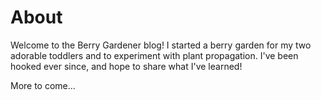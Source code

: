 # About

Welcome to the Berry Gardener blog! I started a berry garden for my two adorable toddlers and to experiment with plant propagation. I've been hooked ever since, and hope to share what I've learned!

More to come...
